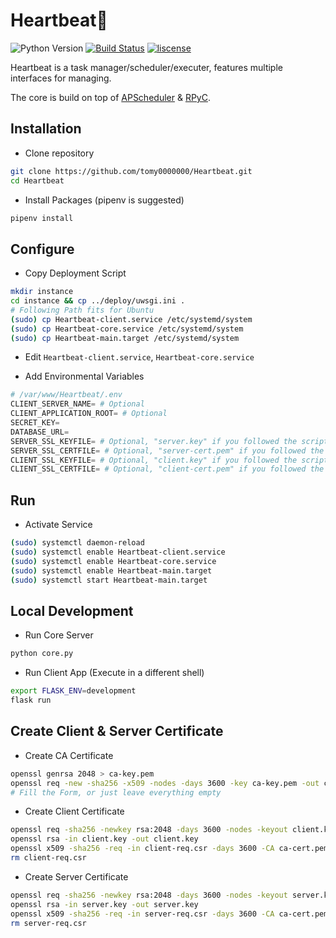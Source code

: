 # Heartbeat💓

![Python Version](https://img.shields.io/badge/python-3.4+-blue.svg)
[![Build Status](https://travis-ci.com/tomy0000000/Heartbeat.svg?branch=master)](https://travis-ci.com/tomy0000000/Heartbeat)
[![liscense](https://img.shields.io/github/license/tomy0000000/Heartbeat.svg)](https://github.com/tomy0000000/Heartbeat/blob/master/LICENSE)

Heartbeat is a task manager/scheduler/executer, features multiple interfaces for managing.

The core is build on top of [APScheduler](https://github.com/agronholm/apscheduler) & [RPyC](https://github.com/tomerfiliba/rpyc).

## Installation

* Clone repository

```bash
git clone https://github.com/tomy0000000/Heartbeat.git
cd Heartbeat
```

* Install Packages (pipenv is suggested)

```bash
pipenv install
```

## Configure

* Copy Deployment Script

````bash
mkdir instance
cd instance && cp ../deploy/uwsgi.ini .
# Following Path fits for Ubuntu
(sudo) cp Heartbeat-client.service /etc/systemd/system
(sudo) cp Heartbeat-core.service /etc/systemd/system
(sudo) cp Heartbeat-main.target /etc/systemd/system
````

* Edit `Heartbeat-client.service`, `Heartbeat-core.service`

* Add Environmental Variables

```python
# /var/www/Heartbeat/.env
CLIENT_SERVER_NAME= # Optional
CLIENT_APPLICATION_ROOT= # Optional
SECRET_KEY=
DATABASE_URL=
SERVER_SSL_KEYFILE= # Optional, "server.key" if you followed the script
SERVER_SSL_CERTFILE= # Optional, "server-cert.pem" if you followed the script
CLIENT_SSL_KEYFILE= # Optional, "client.key" if you followed the script
CLIENT_SSL_CERTFILE= # Optional, "client-cert.pem" if you followed the script
```

## Run

* Activate Service

```bash
(sudo) systemctl daemon-reload
(sudo) systemctl enable Heartbeat-client.service
(sudo) systemctl enable Heartbeat-core.service
(sudo) systemctl enable Heartbeat-main.target
(sudo) systemctl start Heartbeat-main.target
```

## Local Development

* Run Core Server

```bash
python core.py
```

* Run Client App (Execute in a different shell)

```bash
export FLASK_ENV=development
flask run
```

## Create Client & Server Certificate

* Create CA Certificate

```bash
openssl genrsa 2048 > ca-key.pem
openssl req -new -sha256 -x509 -nodes -days 3600 -key ca-key.pem -out ca-cert.pem
# Fill the Form, or just leave everything empty
```

* Create Client Certificate

```bash
openssl req -sha256 -newkey rsa:2048 -days 3600 -nodes -keyout client.key -out client-req.csr
openssl rsa -in client.key -out client.key
openssl x509 -sha256 -req -in client-req.csr -days 3600 -CA ca-cert.pem -CAkey ca-key.pem -set_serial 01 -out client-cert.pem
rm client-req.csr
```

* Create Server Certificate

```bash
openssl req -sha256 -newkey rsa:2048 -days 3600 -nodes -keyout server.key -out server-req.csr
openssl rsa -in server.key -out server.key
openssl x509 -sha256 -req -in server-req.csr -days 3600 -CA ca-cert.pem -CAkey ca-key.pem -set_serial 01 -out server-cert.pem
rm server-req.csr
```